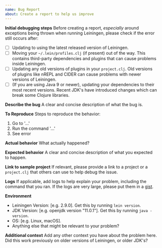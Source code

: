 ```yaml
---
name: Bug Report
about: Create a report to help us improve
---
```


**Initial debugging steps**
Before creating a report, _especially_ around exceptions being thrown when running Leiningen, please check if the error still occurs after:

- [ ] Updating to using the latest released version of Leiningen.
- [ ] Moving your `~/.lein/profiles.clj` (if present) out of the way. This contains third-party dependencies and plugins that can cause problems inside Leiningen.
- [ ] Updating any old versions of plugins in your `project.clj`. Old versions of plugins like nREPL and CIDER can cause problems with newer versions of Leiningen.
- [ ] (If you are using Java 9 or newer), updating your dependencies to their most recent versions. Recent JDK's have introduced changes which can break some Clojure libraries.

**Describe the bug**
A clear and concise description of what the bug is.

**To Reproduce**
Steps to reproduce the behavior:
1. Go to '...'
2. Run the command '...'
3. See error

**Actual behavior**
What actually happened?

**Expected behavior**
A clear and concise description of what you expected to happen.

**Link to sample project**
If relevant, please provide a link to a project or a `project.clj` that others can use to help debug the issue.

**Logs**
If applicable, add logs to help explain your problem, including the command that you ran. If the logs are very large, please put them in a [gist](https://gist.github.com/).

**Environment**
- Leiningen Version: [e.g. 2.9.0]. Get this by running `lein version`.
- JDK Version: [e.g. openjdk version "11.0.1"]. Get this by running `java -version`.
- OS: [e.g. Linux, macOS].
- Anything else that might be relevant to your problem?

**Additional context**
Add any other context you have about the problem here. Did this work previously on older versions of Leiningen, or older JDK's?

